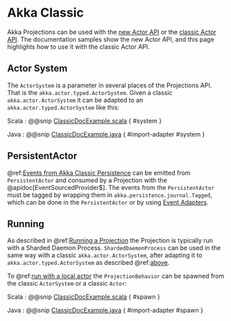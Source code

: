 # Akka Classic

Akka Projections can be used with the [new Actor API](https://doc.akka.io/docs/akka/current/typed/actors.html) or
the [classic Actor API](https://doc.akka.io/docs/akka/current/index-classic.html). The documentation samples
show the new Actor API, and this page highlights how to use it with the classic Actor API.

## Actor System

The `ActorSystem` is a parameter in several places of the Projections API. That is the `akka.actor.typed.ActorSystem`.
Given a classic `akka.actor.ActorSystem` it can be adapted to an `akka.actor.typed.ActorSystem` like this:

Scala
:  @@snip [ClassicDocExample.scala](/examples/src/test/scala/docs/classic/ClassicDocExample.scala) { #system }

Java
:  @@snip [ClassicDocExample.java](/examples/src/test/java/jdocs/classic/ClassicDocExample.java) { #import-adapter #system }

## PersistentActor

@ref:[Events from Akka Classic Persistence](eventsourced.md) can be emitted from `PersistentActor` and consumed by a
Projection with the @apidoc[EventSourcedProvider$]. The events from the `PersistentActor` must be tagged by wrapping
them in `akka.persistence.journal.Tagged`, which can be done in the `PersistentActor` or by using
[Event Adapters](https://doc.akka.io/docs/akka/current/persistence.html#event-adapters).

## Running

As described in @ref:[Running a Projection](running.md) the Projection is typically run with a Sharded Daemon Process.
`ShardedDaemonProcess` can be used in the same way with a classic `akka.actor.ActorSystem`, after adapting it to
`akka.actor.typed.ActorSystem` as described @ref:[above](#actor-system).

To @ref:[run with a local actor](running.md#running-with-local-actor) the `ProjectionBehavior` can be
spawned from the classic `ActorSystem` or a classic `Actor`:

Scala
:  @@snip [ClassicDocExample.scala](/examples/src/test/scala/docs/classic/ClassicDocExample.scala) { #spawn }

Java
:  @@snip [ClassicDocExample.java](/examples/src/test/java/jdocs/classic/ClassicDocExample.java) { #import-adapter #spawn }





